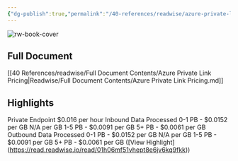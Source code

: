 ```yaml
---
{"dg-publish":true,"permalink":"/40-references/readwise/azure-private-link-pricing/","tags":["rw/articles"]}
---
```


![rw-book-cover](https://azure.microsoft.com/svghandler/private-link/?width=600&height=315)

## Full Document
[[40 References/readwise/Full Document Contents/Azure Private Link Pricing\|Readwise/Full Document Contents/Azure Private Link Pricing.md]]

## Highlights
Private Endpoint $0.016 per hour Inbound Data Processed 0-1 PB - $0.0152 per GB N/A per GB 1-5 PB - $0.0091 per GB 5+ PB - $0.0061 per GB Outbound Data Processed 0-1 PB - $0.0152 per GB N/A per GB 1-5 PB - $0.0091 per GB 5+ PB - $0.0061 per GB ([View Highlight] (https://read.readwise.io/read/01h06mf51vhept8e6jv6kq9fkk))


